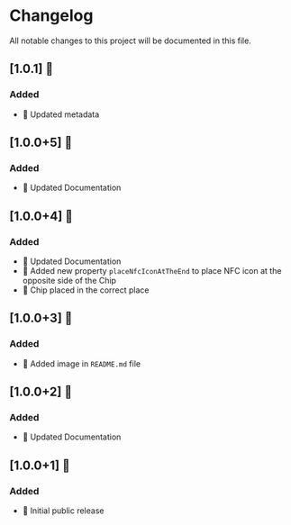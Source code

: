 # Changelog

All notable changes to this project will be documented in this file.

## [1.0.1] 👏

### Added

- 📝 Updated metadata

## [1.0.0+5] 👏

### Added

- 📝 Updated Documentation

## [1.0.0+4] 🚀

### Added

- 📝 Updated Documentation
- 🎉 Added new property `placeNfcIconAtTheEnd` to place NFC icon at the opposite side of the Chip
- 💄 Chip placed in the correct place

## [1.0.0+3] 🎉

### Added

- 📝 Added image in `README.md` file

## [1.0.0+2] 📝

### Added

- 📝 Updated Documentation

## [1.0.0+1] 🚀

### Added

- 🎉 Initial public release
